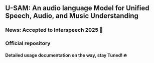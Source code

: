 ## U-SAM: An audio language Model for Unified Speech, Audio, and Music Understanding


### News: Accepted to Interspeech 2025 🎉


### Official repository





#### Detailed usage documentation on the way, stay Tuned! 🔥

